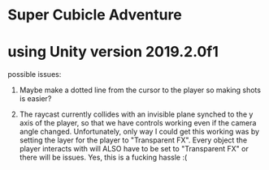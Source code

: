 # Super Cubicle Adventure

# using Unity version 2019.2.0f1

possible issues:

1. Maybe make a dotted line from the cursor to the player so making shots is easier?

2. The raycast currently collides with an invisible plane synched to the y axis of the player, so that we have controls working even if the camera angle changed. Unfortunately, only way I could get this working was by setting the layer for the player to "Transparent FX". Every object the player interacts with will ALSO have to be set to "Transparent FX" or there will be issues. Yes, this is a fucking hassle :(
